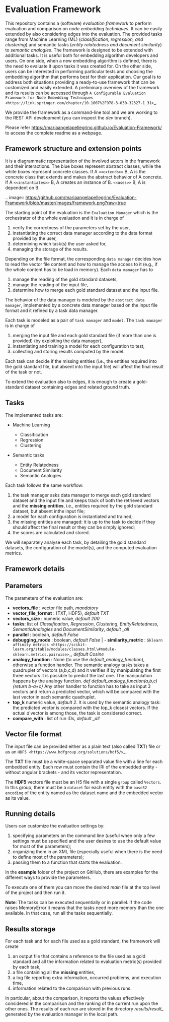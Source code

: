 Evaluation Framework
====================

This repository contains a (software) *evaluation framework* to perform evaluation and comparison on *node embedding techniques*. It can be easily extended by also considering edges into the evaluation. The provided tasks range from Machine Learning (ML) (*classification, regression, and clustering*) and semantic tasks (*entity relatedness and document similarity*) to *semantic analogies*. The framework is designed to be extended with additional tasks. It is  useful both for embedding algorithm developers and users. On one side, when a new embedding algorithm is defined, there is the need to evaluate it upon tasks it was created for. On the other side, users can be interested in performing particular tests and choosing the embedding algorithm that performs best for their application. Our goal is to address both situations providing a ready-to-use framework that can be customized and easily extended. A preliminary overview of the framework and its results can be accessed through `A Configurable Evaluation Framework for Node Embedding Techniques <https://link.springer.com/chapter/10.1007%2F978-3-030-32327-1_31>`_.

We provide the framework as a command-line tool and we are working to the REST API development (you can inspect the *dev* branch).

Please refer https://mariaangelapellegrino.github.io/Evaluation-Framework/ to access the complete readme as a webpage.

Framework structure and extension points
----------------------------------------

It is a diagrammatic representation of the involved actors in the framework and their interactions. The blue boxes represent abstract classes, while the white boxes represent concrete classes. If A `<<extends>>` B, A is the concrete class that extends and makes the abstract behavior of A concrete. If A `<<instantiates>>` B, A creates an instance of B. `<<uses>>` B, A is dependent on B. 

.. image:: https://github.com/mariaangelapellegrino/Evaluation-Framework/blob/master/images/framework.png?raw=true


The starting point of the evaluation is the `Evaluation Manager` which is the orchestrator of the whole evaluation and it is in charge of 

1. verify the correctness of the parameters set by the user, 
2. instantiating the correct data manager according to the data format provided by the user, 
3. determining which task(s) the user asked for, 
4. managing the storage of the results. 

Depending on the file format, the corresponding `data manager` decides how to read the vector file content and how to manage the access to it (e.g., if the whole content has to be load in memory). Each `data manager` has to 

1. manage the reading of the gold standard datasets, 
2. manage the reading of the input file,
3. determine how to merge each gold standard dataset and the input file. 

The behavior of the data manager is modeled by the `abstract data manager`, implemented by a concrete data manager based on the input file format and it refined by a task data manager.

Each task is modeled as a pair of `task manager` and `model`. 
The `task manager` is in charge of 

1) merging the input file and each gold standard file (if more than one is provided) (by exploiting the data manager), 
2) instantiating and training a model for each configuration to test, 
3) collecting and storing results computed by the model. 

Each task can decide if the missing entities (i.e., the entities required into the gold standard file, but absent into the input file) will affect the final result of the task or not. 

To extend the evaluation also to edges, it is enough to create a gold-standard dataset containing edges and related ground truth.

Tasks
-----

The implemented tasks are:

- Machine Learning 

  - Classification 
  - Regression
  - Clustering

- Semantic tasks  

  - Entity Relatedness 
  - Document Similarity 
  - Semantic Analogies
    
Each task follows the same workflow:

1.  the task manager asks data manager to merge each gold standard dataset and the input file and keeps track of both the retrieved vectors and the **missing entities**,  i.e.,  entities  required  by  the  gold  standard  dataset,  but  absent  inthe input file;
2.  a model for each configuration is instantiated and trained;
3.  the missing entities are managed: it is up to the task to decide if they should affect the final result or they can be simply ignored;
4.  the scores are calculated and stored.

We will separately analyse each task, by detailing the gold standard datasets, the configuration of the model(s), and the computed evaluation metrics.

Framework details
------------------
Parameters
----------
The parameters of the evaluation are:

- **vectors\_file** : vector file path, *mandatory*
- **vector\_file\_format** : {TXT, HDF5}, *default TXT*
- **vectors\_size** : numeric value, *default 200*  
- **tasks**: list of *Classification*, *Regression*, *Clustering*, *EntityRelatedness*, *SemanticAnalogies* and *DocumentSimilarity*, *default _all*
- **parallel** : boolean, *default False*
- **debugging\_mode** : boolean, *default False*                                        |           - **similarity\_metric** : `Sklearn affinity metrics <https://scikit-learn.org/stable/modules/classes.html\#module-sklearn.metrics.pairwise>`_, *default Cosine*
- **analogy\_function**  : None (to use the _default\_analogy\_function_), otherwise a function handler. The semantic analogy tasks takes a quadruplet of vectors (a,b,c,d) and it verifies if by manipulating the first three vectors it is possible to predict the last one. The manipulation happens by the analogy function. *def default_analogy_function(a,b,c){return b-a+c}*  Any other handler to function has to take as input 3 vectors and return a predicted vector, which will be compared with the last vector in each semantic quadruplet.
- **top\_k** numeric value, *default 2*. It is used by the semantic analogy task: the predicted vector is compared with the top\_k closest vectors. If the actual _d_ vector is among those, the task is considered correct.
- **compare\_with** : list of run IDs, *default _all*

Vector file format
------------------
The input file can be provided either as a plain text (also called **TXT**) file or as an `HDF5 <https://www.hdfgroup.org/solutions/hdf5/>`_.

The **TXT** file must be a white-space separated value file with a line for each embedded entity. Each row must contain the IRI of the embedded entity - without angular brackets - and its vector representation. 

The **HDF5** vectors file must be an H5 file with a single `group` called `Vectors`. 
In this group, there must be a `dataset` for each entity with the `base32 encoding` of the entity named as the dataset name and the embedded vector as its value.

Running details
---------------

Users can customize the evaluation settings by: 

1) specifying parameters on the command line (useful when only a few settings must be specified and the user desires to use the default value for most of the parameters);
2) organizing them in an XML file (especially useful when there is the need to define most of the parameters); 
3) passing them to a function that starts the evaluation. 

In the **example** folder of the project on GitHub, there are examples for the different ways to provide the parameters.

To execute one of them you can move the desired *main* file at the top level of the project and then run it.

**Note**: The tasks can be executed sequentially or in parallel. If the code raises MemoryError it means that the tasks need more memory than the one available. In that case, run all the tasks sequentially.

Results storage
---------------

For each task and for each file used as a gold standard, the framework will create 

1) an output file that contains a reference to the file used as a gold standard and all the information related to evaluation metric(s) provided by each task, 
2) a file containing all the **missing** entities, 
3) a log file reporting extra information, occurred problems, and execution time, 
4) information related to the comparison with previous runs. 

In particular, about the comparison, it reports the values effectively considered in the comparison and the ranking of the current run upon the other ones. The results of each run are stored in the directory *results/result\_<starting time of the execution>* generated by the evaluation manager in the local path.